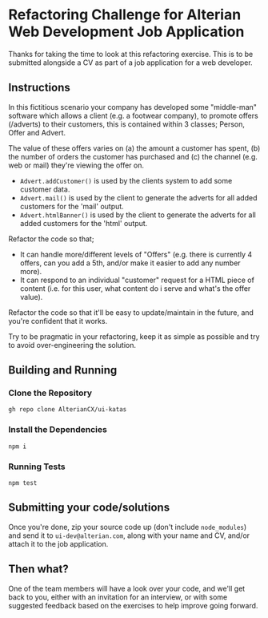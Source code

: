 # Refactoring Challenge for Alterian Web Development Job Application

Thanks for taking the time to look at this refactoring exercise. This is to be submitted alongside a CV as part of a job application
for a web developer.

## Instructions

In this fictitious scenario your company has developed some "middle-man" software which allows a client (e.g. a footwear company), to promote offers (/adverts) to their customers, this is contained within 3 classes; Person, Offer and Advert.

The value of these offers varies on (a) the amount a customer has spent, (b) the number of orders the customer has purchased and (c) the channel (e.g. web or mail) they're viewing the offer on.

- `Advert.addCustomer()` is used by the clients system to add some customer data.
- `Advert.mail()` is used by the client to generate the adverts for all added customers for the 'mail' output.
- `Advert.htmlBanner()` is used by the client to generate the adverts for all added customers for the 'html' output.

Refactor the code so that;
- It can handle more/different levels of "Offers" (e.g. there is currently 4 offers, can you add a 5th, and/or make it easier to add any number more).
- It can respond to an individual "customer" request for a HTML piece of content (i.e. for this user, what content do i serve and what's the offer value). 

Refactor the code so that it'll be easy to update/maintain in the future, and you're confident that it works.

Try to be pragmatic in your refactoring, keep it as simple as possible and try to avoid over-engineering the solution.

## Building and Running

### Clone the Repository
``
gh repo clone AlterianCX/ui-katas
``
### Install the Dependencies
``
npm i
``
### Running Tests
``
npm test
``

## Submitting your code/solutions
Once you're done, zip your source code up (don't include `node_modules`) and send it to `ui-dev@alterian.com`, along with your name and CV, and/or attach it to the job application.

## Then what?
One of the team members will have a look over your code, and we'll get back to you, either with an invitation for an interview, or with some suggested feedback based on the exercises to help improve going forward.
